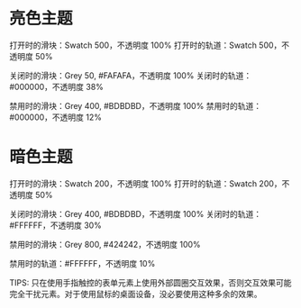 # 亮色主题

打开时的滑块：Swatch 500，不透明度 100%
打开时的轨道：Swatch 500，不透明度 50%

关闭时的滑块：Grey 50, #FAFAFA，不透明度 100%
关闭时的轨道：#000000，不透明度 38%

禁用时的滑块：Grey 400, #BDBDBD，不透明度 100%
禁用时的轨道：#000000，不透明度 12%

# 暗色主题

打开时的滑块：Swatch 200，不透明度 100%
打开时的轨道：Swatch 200，不透明度 50%

关闭时的滑块：Grey 400, #BDBDBD，不透明度 100%
关闭时的轨道：#FFFFFF，不透明度 30%

禁用时的滑块：Grey 800, #424242，不透明度 100%

禁用时的轨道：#FFFFFF，不透明度 10%

TIPS: 只在使用手指触控的表单元素上使用外部圆圈交互效果，否则交互效果可能完全干扰元素。对于使用鼠标的桌面设备，没必要使用这种多余的效果。
